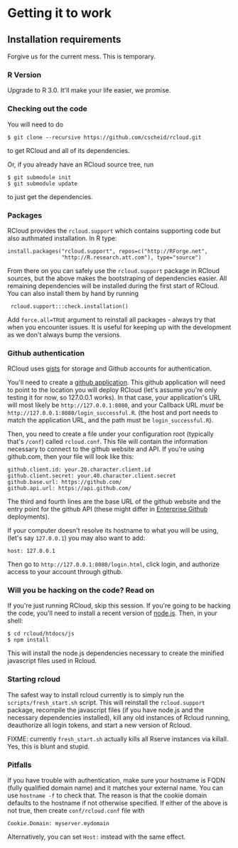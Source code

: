 # Getting it to work

## Installation requirements

Forgive us for the current mess. This is temporary.

### R Version

Upgrade to R 3.0. It'll make your life easier, we promise.

### Checking out the code

You will need to do 

    $ git clone --recursive https://github.com/cscheid/rcloud.git

to get RCloud and all of its dependencies.

Or, if you already have an RCloud source tree, run

    $ git submodule init
    $ git submodule update

to just get the dependencies.


### Packages

RCloud provides the `rcloud.support` which contains supporting code but also authmated installation.
In R type:

    install.packages("rcloud.support", repos=c("http://RForge.net",
                     "http://R.research.att.com"), type="source")

From there on you can safely use the `rcloud.support` package in RCloud
sources, but the above makes the bootstraping of dependencies
easier. All remaining dependencies will be installed during the first
start of RCloud. You can also install them by hand by running

     rcloud.support:::check.installation()

Add `force.all=TRUE` argument to reinstall all packages - always try that
when you encounter issues. It is useful for keeping up with the development
as we don't always bump the versions.

### Github authentication

RCloud uses [gists](http://gist.github.com) for storage and Github
accounts for authentication.

You'll need to create a
[github application](https://github.com/settings/applications). This
github application will need to point to the location you will deploy
RCloud (let's assume you're only testing it for now, so 127.0.0.1
works). In that case, your application's URL will most likely be
`http://127.0.0.1:8080`, and your Callback URL *must* be
`http://127.0.0.1:8080/login_successful.R`. (the host and port needs
to match the application URL, and the path must be `login_successful.R`).

Then, you need to create a file under your configuration root
(typically that's `/conf`) called `rcloud.conf`. This file will
contain the information necessary to connect to the github website and
API. If you're using github.com, then your file will look like this:

    github.client.id: your.20.character.client.id
    github.client.secret: your.40.character.client.secret
    github.base.url: https://github.com/
    github.api.url: https://api.github.com/

The third and fourth lines are the base URL of the github website and
the entry point for the github API (these might differ in
[Enterprise Github](http://enterprise.github.com) deployments).

If your computer doesn't resolve its hostname to what you will be using,
(let's say `127.0.0.1`) you may also want to add:

    host: 127.0.0.1

Then go to `http://127.0.0.1:8080/login.html`, click login, and authorize
access to your account through github.

### Will you be hacking on the code? Read on

If you're just running RCloud, skip this session. If you're going to
be hacking the code, you'll need to install a recent version of
[node.js](http://nodejs.org). Then, in your shell:

    $ cd rcloud/htdocs/js
	$ npm install

This will install the node.js dependencies necessary to create the
minified javascript files used in Rcloud.

### Starting rcloud

The safest way to install rcloud currently is to simply run the
`scripts/fresh_start.sh` script. This will reinstall the
`rcloud.support` package, recompile the javascript files (if you have
node.js and the necessary dependencies installed), kill any old
instances of Rcloud running, deauthorize all login tokens, and start a
new version of Rcloud.

FIXME: currently `fresh_start.sh` actually kills all Rserve instances
via killall. Yes, this is blunt and stupid.

### Pitfalls

If you have trouble with authentication, make sure your hostname is
FQDN (fully qualified domain name) and it matches your external name.
You can use `hostname -f` to check that. The reason is that the cookie
domain defaults to the hostname if not otherwise specified. If either
of the above is not true, then create `conf/rcloud.conf` file with

    Cookie.Domain: myserver.mydomain

Alternatively, you can set `Host:` instead with the same effect.
